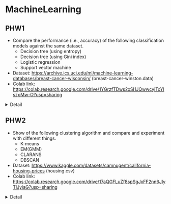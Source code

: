 # MachineLearning

## PHW1
- Compare the performance (i.e., accuracy) of the following classification models against the same dataset.
  - Decision tree (using entropy)
  - Decision tree (using Gini index)
  - Logistic regression
  - Support vector machine
- Dataset: https://archive.ics.uci.edu/ml/machine-learning-databases/breast-cancer-wisconsin/ (breast-cancer-winston.data)  
- Colab link: https://colab.research.google.com/drive/1YGrzfTDws2xSI1JQwwcyiToYlszpMw-O?usp=sharing

<details>
    <summary>Detail</summary>
    
    1. Read Data and Set columns
    
    (Check Dataset: printStatistic)
    
    2. Do Preprocessing
      2-1. Drop NaN Value: Preprocess - drop
      2-2. Reset index value: Preprocess - reset
      
    (Check Dataset: printStatistic)
    
    3. Compare the performance for each classificatoin model
      3-1. Inner For Loop: Compare result with various test_ratio (0.1, 0.2, 0.3)
      3-2. Outer For Loop: Compare result with 4 classification models: Model - DecisionTreeEntropy, DecisionTreeGini, LogisticRegression, SVM
          ∙ Use various of the model parameters and hyperparameters for each model: Model - gridSearch
      3-3. Print accuracy and best hyperparameter of each case to compare: Model - printAcc
          ∙ Use various numbers k for k-fold cross validation for set best hyperparameters: Model - test
      
      Repeat above process with 2 cases (scaled/unscaled data): Model - scaling
      
      So, "3 loop (test_ratio) x 4 loop (classification model) = 12 loop" for scaled/unscaled data each

</details>

## PHW2
- Show of the following clustering algorithm and compare and experiment with different things.
  - K-means
  - EM(GMM)
  - CLARANS
  - DBSCAN
 - Dataset: https://www.kaggle.com/datasets/camnugent/california-housing-prices (housing.csv)  
 - Colab link: https://colab.research.google.com/drive/17aQGFLuZf8spSgJxFF2nn6JIyTlJyiaG?usp=sharing
 
 <details>
    <summary>Detail</summary>
    
    AUTOML:
      1. Read Data
      
      (Check Dataset: printStatistic)
      
      2. Do Preprocessing
        2-1. Fill NaN with mean value: Preprocess - fill
        2-2. Sampling data: Preprocess - sampling
        2-3. Encoding using various methods (Label, Ordinal): Preprocess - doEncoding
        2-4. Scaling using various methods (Standard, MinMax, Robust): Preprocess - doScaling
      
      3. Clustering for each algorithm (K-means, EM, CLARANS, DBSCAN): Model - KMeans, EM, CLARANS, DBSCAN
        ∙ Use for-loop for each model to experiment algorithm with k value (2, 4, 6, 8, 10, 12)
      
      4. Print plot and score, Compare result
         ∙ Plot the results of clustering to “eyeball” the results: Model - printPlot
         ∙ Use a quality measure tool, such as the Silhouette score, knee method, and purity: Model - printScore, elbow, purity_score
         ∙ Compare the clustering results with N quantiles of the medianHouseValue feature values in the original dataset: model - compare
      
      Repeat above process with 3 cases (Random combination of features)
      
      So, "3 loop (random combination of features) x 2 loop (encoder) x 3 loop (scaler) x 4 loop (cluster) = 72 loop + a (k value loop for each cluster model)"
        
      

</details>
